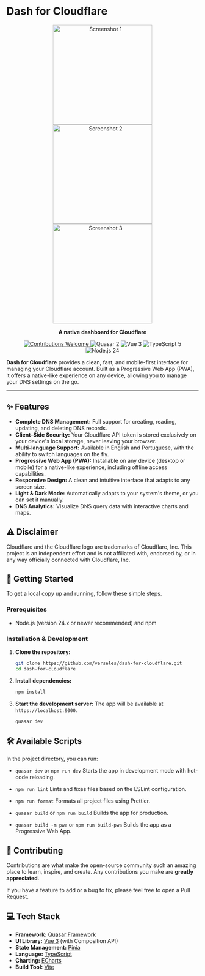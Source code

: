 # Dash for Cloudflare

<p align="center">
  <img src="screenshots/1.png" width="260" alt="Screenshot 1">
  <img src="screenshots/2.png" width="260" alt="Screenshot 2">
  <img src="screenshots/3.png" width="260" alt="Screenshot 3">
</p>

<p align="center">
  <strong>A native dashboard for Cloudflare</strong>
</p>

<p align="center">
  <a href="https://github.com/verseles/dash-for-cloudflare/issues">
    <img src="https://img.shields.io/badge/contributions-welcome-brightgreen.svg?style=flat-square" alt="Contributions Welcome">
  </a>
  <img src="https://img.shields.io/badge/Quasar-v2-blue.svg?style=flat-square" alt="Quasar 2">
  <img src="https://img.shields.io/badge/Vue-v3-brightgreen.svg?style=flat-square" alt="Vue 3">
  <img src="https://img.shields.io/badge/TypeScript-v5-brightgreen.svg?style=flat-square" alt="TypeScript 5">
  <img src="https://img.shields.io/badge/Node.js-v24-brightgreen.svg?style=flat-square" alt="Node.js 24">
</p>

**Dash for Cloudflare** provides a clean, fast, and mobile-first interface for managing your Cloudflare account. Built as a Progressive Web App (PWA), it offers a native-like experience on any device, allowing you to manage your DNS settings on the go.


---

## ✨ Features

*   **Complete DNS Management:** Full support for creating, reading, updating, and deleting DNS records.
*   **Client-Side Security:** Your Cloudflare API token is stored exclusively on your device's local storage, never leaving your browser.
*   **Multi-language Support:** Available in English and Portuguese, with the ability to switch languages on the fly.
*   **Progressive Web App (PWA):** Installable on any device (desktop or mobile) for a native-like experience, including offline access capabilities.
*   **Responsive Design:** A clean and intuitive interface that adapts to any screen size.
*   **Light & Dark Mode:** Automatically adapts to your system's theme, or you can set it manually.
*   **DNS Analytics:** Visualize DNS query data with interactive charts and maps.

## ⚠️ Disclaimer

Cloudflare and the Cloudflare logo are trademarks of Cloudflare, Inc. This project is an independent effort and is not affiliated with, endorsed by, or in any way officially connected with Cloudflare, Inc.

## 🚀 Getting Started

To get a local copy up and running, follow these simple steps.

### Prerequisites

*   Node.js (version 24.x or newer recommended) and npm

### Installation & Development

1.  **Clone the repository:**
    ```bash
    git clone https://github.com/verseles/dash-for-cloudflare.git
    cd dash-for-cloudflare
    ```

2.  **Install dependencies:**
    ```bash
    npm install
    ```

3.  **Start the development server:**
    The app will be available at `https://localhost:9000`.
    ```bash
    quasar dev
    ```

## 🛠️ Available Scripts

In the project directory, you can run:

*   `quasar dev` or `npm run dev`
    Starts the app in development mode with hot-code reloading.

*   `npm run lint`
    Lints and fixes files based on the ESLint configuration.

*   `npm run format`
    Formats all project files using Prettier.

*   `quasar build` or `npm run build`
    Builds the app for production.

*   `quasar build -m pwa` or `npm run build-pwa`
    Builds the app as a Progressive Web App.


## 🤝 Contributing

Contributions are what make the open-source community such an amazing place to learn, inspire, and create. Any contributions you make are **greatly appreciated**.

If you have a feature to add or a bug to fix, please feel free to open a Pull Request.

## 💻 Tech Stack

*   **Framework:** [Quasar Framework](https://quasar.dev)
*   **UI Library:** [Vue 3](https://vuejs.org/) (with Composition API)
*   **State Management:** [Pinia](https://pinia.vuejs.org/)
*   **Language:** [TypeScript](https://www.typescriptlang.org/)
*   **Charting:** [ECharts](https://echarts.apache.org/)
*   **Build Tool:** [Vite](https://vitejs.dev/)